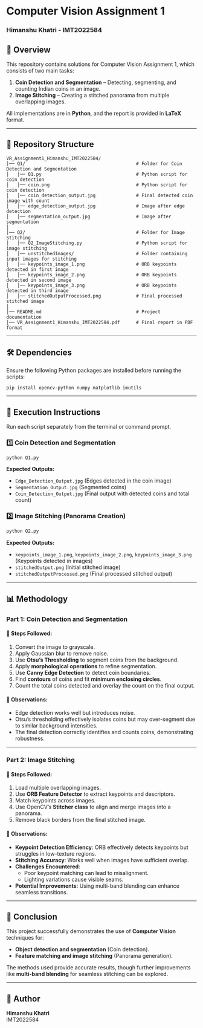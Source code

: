 # Computer Vision Assignment 1  
### Himanshu Khatri - IMT2022584  

## 📌 Overview  
This repository contains solutions for Computer Vision Assignment 1, which consists of two main tasks:  
1. **Coin Detection and Segmentation** – Detecting, segmenting, and counting Indian coins in an image.  
2. **Image Stitching** – Creating a stitched panorama from multiple overlapping images.  

All implementations are in **Python**, and the report is provided in **LaTeX** format.  

---

## 📂 Repository Structure  

```
VR_Assignment1_Himanshu_IMT2022584/
│── Q1/                                         # Folder for Coin Detection and Segmentation
│   │── Q1.py                                   # Python script for coin detection
│   │── coin.png                                # Python script for coin detection
│   │── coin_detection_output.jpg               # Final detected coin image with count
│   │── edge_detection_output.jpg               # Image after edge detection
│   │── segmentation_output.jpg                 # Image after segmentation
│
│── Q2/                                         # Folder for Image Stitching
│   │── Q2_ImageStitching.py                    # Python script for image stitching
│   │── unstitchedImages/                       # Folder containing input images for stitching
│   │── keypoints_image_1.png                   # ORB keypoints detected in first image
│   │── keypoints_image_2.png                   # ORB keypoints detected in second image
│   │── keypoints_image_3.png                   # ORB keypoints detected in third image
│   │── stitchedOutputProcessed.png             # Final processed stitched image
│
│── README.md                                   # Project documentation
│── VR_Assignment1_Himanshu_IMT2022584.pdf      # Final report in PDF format

```

---

## 🛠️ Dependencies  
Ensure the following Python packages are installed before running the scripts:  

```bash
pip install opencv-python numpy matplotlib imutils
```

---

## 🔧 Execution Instructions  
Run each script separately from the terminal or command prompt.  

### **1️⃣ Coin Detection and Segmentation**  
```bash
python Q1.py
```
**Expected Outputs:**  
- `Edge_Detection_Output.jpg` (Edges detected in the coin image)  
- `Segmentation_Output.jpg` (Segmented coins)  
- `Coin_Detection_Output.jpg` (Final output with detected coins and total count)  

### **2️⃣ Image Stitching (Panorama Creation)**  
```bash
python Q2.py
```
**Expected Outputs:**  
- `keypoints_image_1.png`, `keypoints_image_2.png`, `keypoints_image_3.png` (Keypoints detected in images)  
- `stitchedOutput.png` (Initial stitched image)  
- `stitchedOutputProcessed.png` (Final processed stitched output)  

---

## 📊 Methodology  

### **Part 1: Coin Detection and Segmentation**  
#### 🔹 **Steps Followed:**  
1. Convert the image to grayscale.  
2. Apply Gaussian blur to remove noise.  
3. Use **Otsu’s Thresholding** to segment coins from the background.  
4. Apply **morphological operations** to refine segmentation.  
5. Use **Canny Edge Detection** to detect coin boundaries.  
6. Find **contours** of coins and fit **minimum enclosing circles**.  
7. Count the total coins detected and overlay the count on the final output.  

#### 📌 **Observations:**  
- Edge detection works well but introduces noise.  
- Otsu’s thresholding effectively isolates coins but may over-segment due to similar background intensities.  
- The final detection correctly identifies and counts coins, demonstrating robustness.  

---

### **Part 2: Image Stitching**  
#### 🔹 **Steps Followed:**  
1. Load multiple overlapping images.  
2. Use **ORB Feature Detector** to extract keypoints and descriptors.  
3. Match keypoints across images.  
4. Use OpenCV’s **Stitcher class** to align and merge images into a panorama.  
5. Remove black borders from the final stitched image.  

#### 📌 **Observations:**  
- **Keypoint Detection Efficiency**: ORB effectively detects keypoints but struggles in low-texture regions.  
- **Stitching Accuracy**: Works well when images have sufficient overlap.  
- **Challenges Encountered**:  
  - Poor keypoint matching can lead to misalignment.  
  - Lighting variations cause visible seams.  
- **Potential Improvements**: Using multi-band blending can enhance seamless transitions.  

---


## 🎯 Conclusion  
This project successfully demonstrates the use of **Computer Vision** techniques for:  
- **Object detection and segmentation** (Coin detection).  
- **Feature matching and image stitching** (Panorama generation).  

The methods used provide accurate results, though further improvements like **multi-band blending** for seamless stitching can be explored.  

---

## 📝 Author  
**Himanshu Khatri**  
IMT2022584  
